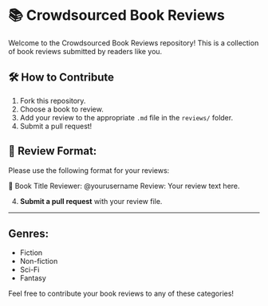 # 📚 Crowdsourced Book Reviews

Welcome to the Crowdsourced Book Reviews repository! This is a collection of book reviews submitted by readers like you.

## 🛠 How to Contribute
1. Fork this repository.
2. Choose a book to review.
3. Add your review to the appropriate `.md` file in the `reviews/` folder.
4. Submit a pull request!

## 📖 Review Format:
Please use the following format for your reviews:

📖 Book Title
Reviewer: @yourusername
Review: Your review text here.

4. **Submit a pull request** with your review file.

---

## Genres:
- Fiction
- Non-fiction
- Sci-Fi
- Fantasy

Feel free to contribute your book reviews to any of these categories!

